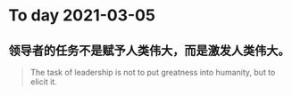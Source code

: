 
# To day 2021-03-05


## 领导者的任务不是赋予人类伟大，而是激发人类伟大。
> The task of leadership is not to put greatness into humanity, but to elicit it.

    